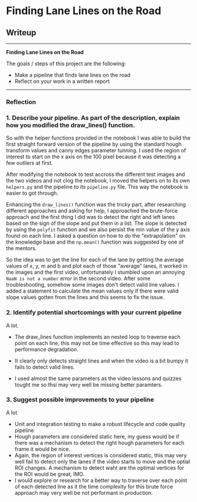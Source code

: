 # **Finding Lane Lines on the Road** 

## Writeup

---

**Finding Lane Lines on the Road**

The goals / steps of this project are the following:
* Make a pipeline that finds lane lines on the road
* Reflect on your work in a written report

---

### Reflection

### 1. Describe your pipeline. As part of the description, explain how you modified the draw_lines() function.

So with the helper functions provided in the notebook I was able to build the first straight forward version of the pipeline by using the standard hough transform values and canny edges parameter tunning. I used the region of interest to start on the x axis on the 100 pixel because it was detecting a few outliers at first.

After modifying the notebook to test accross the different test images and the two videos and not clog the notebook, I moved the helpers on to its own `helpers.py` and the pipeline to its `pipeline.py` file. This way the notebook is easier to got through.

Enhancing the `draw_lines()` function was the tricky part, after researching different approaches and asking for help, I approached the brute-force approach and the first thing I did was to detect the right and left lanes based on the sign of the slope and put them in a list. The slope is detected by using the `polyfit` function and we also persist the min value of the y axis found on each line. I asked a question on how to do the "extrapolation" on the knowledge base and the `np.mean()` function was suggested by one of the mentors.

So the idea was to get the line for each of the lane by getting the average values of x, y, m and b and plot each of those "average" lanes, it worked in the images and the first video, unfortunately I stumbled upon an annoying `NaaN is not a number` error in the second video. After some troubleshooting, somehow some images don't detect valid line values. I added a statement to calculate the mean values only if there were valid slope values gotten from the lines and this seems to fix the issue.


### 2. Identify potential shortcomings with your current pipeline


A lot.

- The draw_lines function implements an nested loop to traverse each point on each line, this may not be time effective so this may lead to performance degradation.

- It clearly only detects straight lines and when the video is a bit bumpy it fails to detect valid lines.

- I used almost the same parameters as the video lessons and quizzes tought me so thsi may very well be missing better paramters.


### 3. Suggest possible improvements to your pipeline

A lot

- Unit and integration testing to make a robust lifecycle and code quality pipeline
- Hough parameters are considered static here, my guess would be if there was a mechanism to detect the right hough parameters for each frame it would be nice.
- Again, the region of interest vertices is considered static, this may very well fail to detect only the lanes if the video starts to move and the optial ROI changes. A mechanism to detect waht are the optimal vertices for the ROI would be great, IMO.
- I would explore or research for a better way to traverse over each point of each detected line as it the time complexity for this brute force approach may very well be not performant in production.
